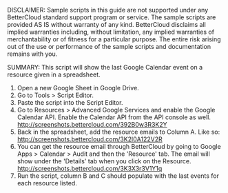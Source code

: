 DISCLAIMER: Sample scripts in this guide are not supported under any BetterCloud standard support program or service. The sample scripts are provided AS IS without warranty of any kind. BetterCloud disclaims all implied warranties including, without limitation, any implied warranties of merchantability or of fitness for a particular purpose. The entire risk arising out of the use or performance of the sample scripts and documentation remains with you.

SUMMARY: This script will show the last Google Calendar event on a resource given in a spreadsheet.

1) Open a new Google Sheet in Google Drive.
2) Go to Tools > Script Editor.
3) Paste the script into the Script Editor.
4) Go to Resources > Advanced Google Services and enable the Google Calendar API. Enable the Calendar API from the API console as well. http://screenshots.bettercloud.com/392B0w3R3K2Y
5) Back in the spreadsheet, add the resource emails to Column A. Like so: http://screenshots.bettercloud.com/3K2l0A122V2R
6) You can get the resource email through BetterCloud by going to Google Apps > Calendar > Audit and then the 'Resource' tab. The email will show under the 'Details' tab when you click on the Resource. http://screenshots.bettercloud.com/3K3X3r3V1Y1q
6) Run the script, column B and C should populate with the last events for each resource listed.

